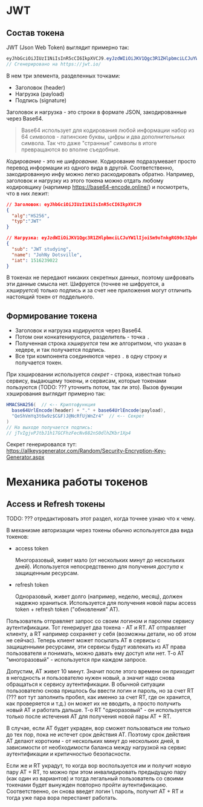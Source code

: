 

# JWT

## Состав токена

JWT (Json Web Token) выглядит примерно так:

```java
eyJhbGciOiJIUzI1NiIsInR5cCI6IkpXVCJ9.eyJzdWIiOiJKV1Qgc3R1ZHlpbmciLCJuYW1lIjoiSm9oTnkgRG90c3ZpbGxlIiwiaWF0IjoxNTE2MjM5MDIyfQ.jTvIgjvPJtbJ1h17GCFhzFecNv882nS0dlhZKbr1Xp4
// Сгенерировано на https://jwt.io/
```

В нем три элемента, разделенных точками:

* Заголовок (header)
* Нагрузка (payload)
* Подпись (signature)

Заголовок и нагрузка - это строки в формате JSON, закодированные через Base64.

> Base64 использует для кодирования любой информации набор из 64 символов - латинские буквы, цифры и два дополнительных символа. Так что даже "странные" символы в итоге превращаются во вполне съедобные.

*Кодирование* - это не *шифрование*. Кодирование подразумевает просто перевод информации из одного вида в другой. Соответственно, закодированную инфу можно легко раскодировать обратно. Например, заголовок и нагрузку из этого токена можно отдать любому кодировщику (нарпимер https://base64-encode.online/) и посмотреть, что в них лежит:

```json
// Заголовок: eyJhbGciOiJIUzI1NiIsInR5cCI6IkpXVCJ9
{
  "alg":"HS256",
  "typ":"JWT"
}
```

```json
// Нагрузка: eyJzdWIiOiJKV1Qgc3R1ZHlpbmciLCJuYW1lIjoiSm9oTnkgRG90c3ZpbGxlIiwiaWF0IjoxNTE2MjM5MDIyfQ
{
  "sub": "JWT studying",
  "name": "JohNy Dotsville",
  "iat": 1516239022
}
```

В токенах не передают никаких секретных данных, поэтому шифровать эти данные смысла нет. Шифруется (точнее не шифруется, а *хэшируется*) только подпись и за счет нее приложения могут отличить настоящий токен от поддельного.

## Формирование токена

* Заголовок и нагрузка кодируются через Base64.
* Потом они конкатенируются, разделитель - точка `.`
* Полученная строка *хэшируется* тем же алгоритмом, что указан в хедере, и так получается подпись.
* Все три компонента соединяются через `.` в одну строку и получается токен.

При хэшировании используется *секрет* - строка, известная только сервису, выдающему токены, и сервисам, которые токенами пользуются (TODO: ??? уточнить потом, так ли это). Вызов функции хэширования выглядит примерно так:

```java
HMACSHA256(  // <-- Криптофункция
  base64UrlEncode(header) + "." + base64UrlEncode(payload),
  "QeShVmYq3t6w9z$C&F)J@NcRfUjWnZr4"  // <-- Секрет
)
// На выходе получается подпись:
// jTvIgjvPJtbJ1h17GCFhzFecNv882nS0dlhZKbr1Xp4
```

Секрет генерировался тут: https://allkeysgenerator.com/Random/Security-Encryption-Key-Generator.aspx

# Механика работы токенов

## Access и Refresh токены

TODO: ??? отредактировать этот раздел, когда точнее узнаю что к чему.

В механизме авторизации через токены обычно используется два вида токенов:

* access token

  Многоразовый, живет мало (от нескольких минут до нескольких дней). Используется непосредственно для получения *доступа* к защищенным ресурсам.

* refresh token

  Одноразовый, живет долго (например, неделю, месяц), должен надежно храниться. Используется для получения новой пары access token + refresh token ("обновления" AT).

Пользователь отправляет запрос со своим логином и паролем сервису аутентификации. Тот генерирует два токена - AT и RT. AT отправляет клиенту, а RT например сохраняет у себя (возможны детали, но об этом не сейчас). Теперь клиент может посылать AT в сервисы с защищенными ресурсами, эти сервисы будут извлекать из AT права пользователя и понимать, можно давать ему доступ или нет. Т-о AT "многоразовый" - используется при каждом запросе.

Допустим, AT живет 10 минут. Значит после этого времени он приходит в негодность и пользователю нужен новый, а значит надо снова обращаться к сервису аутентификации. В обычной ситуации пользователю снова пришлось бы ввести логин и пароль, но за счет RT (??? вот тут заполнить пробел, как именно за счет RT, где он хранится, как проверяется и т.д.) он может их не вводить, а просто получить новый AT и работать дальше. Т-о RT "одноразовый" - он используется только после истечения AT для получения новой пары AT + RT.

В случае, если AT будет украден, вор сможет пользоваться им только до тех пор, пока не истечет срок действия AT. Поэтому срок действия AT делают коротким - от нескольких минут до нескольких дней, в зависимости от необходимости баланса между нагрузкой на сервис аутентификации и критичностью безопасности.

Если же и RT украдут, то когда вор воспользуется им и получит новую пару AT + RT, то можно при этом инвалидировать предыдущую пару (как один из вариантов) и тогда легальный пользователь со своими токенами будет вынужден повторно пройти аутентификацию. Соответственно, он снова введет логин \ пароль, получит AT + RT и тогда уже пара вора перестанет работать.



